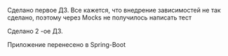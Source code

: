 Сделано первое ДЗ. Все кажется, что внедрение зависимостей не так сделано, поэтому через Mocks не получилось написать тест

Сделано 2 -ое ДЗ.

Приложение перенеcено в Spring-Boot
